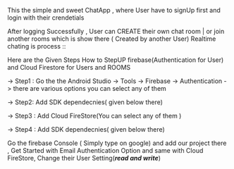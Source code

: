 This the simple and sweet ChatApp , where User have to  signUp first and login with their crendetials 


After logging Successfully , User can CREATE their own chat room | or join another rooms which is show there ( Created by another User)
Realtime chating is process :: 



Here are the Given Steps How to StepUP firebase(Authentication for User) and Cloud Firestore for Users and ROOMS



-> Step1 : Go the the Android Studio -> Tools -> Firebase -> Authentication -> there are various options you can select any of them


-> Step2: Add SDK dependecnies( given below there)


-> Step3 : Add Cloud FireStore(You can select any of them )

-> Step4 : Add SDK dependecnies( given below there)

 Go the firebase Console ( Simply type on google) and add our project there , Get Started with Email Authentication Option
  and same with Cloud FireStore, Change their User Setting(***read and write***) 
